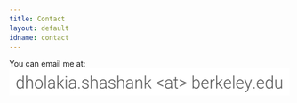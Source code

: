 ```yaml
---
title: Contact
layout: default
idname: contact
---
```


You can email me at: <br>
![my first name dot my last name at my institution dot edu](images/contact.png)